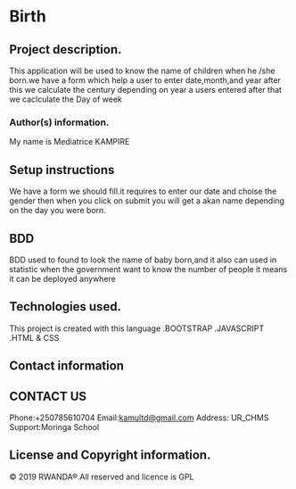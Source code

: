 # Birth
## Project description.
This application will be used to know the name of children when he /she born.we have a form which help a user to enter date,month,and year after this we calculate the century depending on year a users entered after that we caclculate the Day of week
### Author(s) information.
My name is Mediatrice KAMPIRE
## Setup instructions
We have a form we should fill.it requires to enter our date and choise the gender then when you click on submit you will get a akan name depending on the day you were born.
## BDD
BDD used to found to look the name of baby born,and it  also can  used in statistic when the government want to know the number of people it means it can be deployed anywhere
## Technologies used.
This project is created with this language
.BOOTSTRAP
.JAVASCRIPT
.HTML & CSS
## Contact information
CONTACT US
-----------
Phone:+250785610704
Email:kamultd@gmail.com
Address: UR_CHMS
Support:Moringa School
## License and Copyright information.
© 2019 RWANDA®.All reserved and licence is GPL